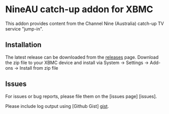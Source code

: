 NineAU catch-up addon for XBMC
==============================

This addon provides content from the Channel Nine (Australia) catch-up TV service "jump-in".

Installation
------------
The latest release can be downloaded from the [releases] page. Download the zip file to your XBMC device and install
via System -> Settings -> Add-ons -> Install from zip file

Issues
------
For issues or bug reports, please file them on the [issues page] [issues].

Please include log output using [Github Gist] [gist].


[releases]: https://github.com/grantbeattie/xbmc-addon-nineau-catchup/releases
[gist]: https://gist.github.com
